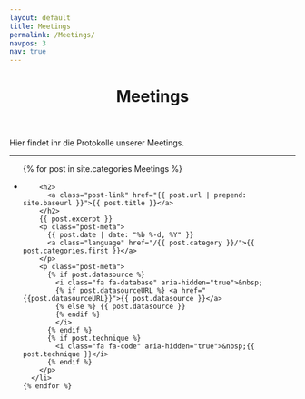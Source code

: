 ```yaml
---
layout: default
title: Meetings
permalink: /Meetings/
navpos: 3
nav: true
---
```


<div class="home">

  <!--<h1 class="post-heading">Posts</h1>-->
  <header class="post-header">
  <h1 class="post-title">Meetings</h1>
  </header>
  <p>Hier findet ihr die Protokolle unserer Meetings.</p>
  <hr>
  <ul class="post-list">
    {% for post in site.categories.Meetings %}
      <li>

        <h2>
          <a class="post-link" href="{{ post.url | prepend: site.baseurl }}">{{ post.title }}</a>
        </h2>
        {{ post.excerpt }}
        <p class="post-meta">
          {{ post.date | date: "%b %-d, %Y" }}
          <a class="language" href="/{{ post.category }}/">{{ post.categories.first }}</a>
        </p>
        <p class="post-meta">
          {% if post.datasource %}
            <i class="fa fa-database" aria-hidden="true">&nbsp;
            {% if post.datasourceURL %} <a href="{{post.datasourceURL}}">{{ post.datasource }}</a>
            {% else %} {{ post.datasource }}
            {% endif %}
            </i>
          {% endif %}
          {% if post.technique %}
            <i class="fa fa-code" aria-hidden="true">&nbsp;{{ post.technique }}</i>
          {% endif %}
        </p>
      </li>
    {% endfor %}
  </ul>

  <!--- <p class="rss-subscribe">subscribe <a href="{{ "/feed.xml" | prepend: site.baseurl }}">via RSS</a></p>
  ---->
</div>
